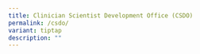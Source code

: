 ```yaml
---
title: Clinician Scientist Development Office (CSDO)
permalink: /csdo/
variant: tiptap
description: ""
---
```

<p></p>